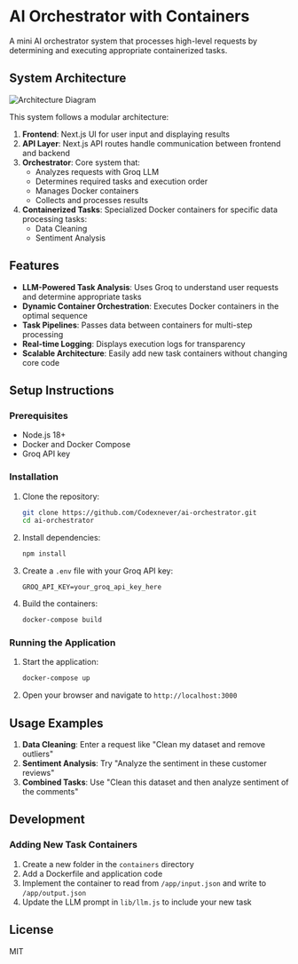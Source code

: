 # AI Orchestrator with Containers

A mini AI orchestrator system that processes high-level requests by determining and executing appropriate containerized tasks.

## System Architecture

![Architecture Diagram](architecture-diagram.png)

This system follows a modular architecture:

1. **Frontend**: Next.js UI for user input and displaying results
2. **API Layer**: Next.js API routes handle communication between frontend and backend
3. **Orchestrator**: Core system that:
   - Analyzes requests with Groq LLM
   - Determines required tasks and execution order
   - Manages Docker containers
   - Collects and processes results
4. **Containerized Tasks**: Specialized Docker containers for specific data processing tasks:
   - Data Cleaning
   - Sentiment Analysis

## Features

- **LLM-Powered Task Analysis**: Uses Groq to understand user requests and determine appropriate tasks
- **Dynamic Container Orchestration**: Executes Docker containers in the optimal sequence
- **Task Pipelines**: Passes data between containers for multi-step processing
- **Real-time Logging**: Displays execution logs for transparency
- **Scalable Architecture**: Easily add new task containers without changing core code

## Setup Instructions

### Prerequisites

- Node.js 18+
- Docker and Docker Compose
- Groq API key

### Installation

1. Clone the repository:
   ```bash
   git clone https://github.com/Codexnever/ai-orchestrator.git
   cd ai-orchestrator
   ```

2. Install dependencies:
   ```bash
   npm install
   ```

3. Create a `.env` file with your Groq API key:
   ```
   GROQ_API_KEY=your_groq_api_key_here
   ```

4. Build the containers:
   ```bash
   docker-compose build
   ```

### Running the Application

1. Start the application:
   ```bash
   docker-compose up
   ```

2. Open your browser and navigate to `http://localhost:3000`

## Usage Examples

1. **Data Cleaning**: Enter a request like "Clean my dataset and remove outliers"
2. **Sentiment Analysis**: Try "Analyze the sentiment in these customer reviews"
3. **Combined Tasks**: Use "Clean this dataset and then analyze sentiment of the comments"

## Development

### Adding New Task Containers

1. Create a new folder in the `containers` directory
2. Add a Dockerfile and application code
3. Implement the container to read from `/app/input.json` and write to `/app/output.json`
4. Update the LLM prompt in `lib/llm.js` to include your new task

## License

MIT
